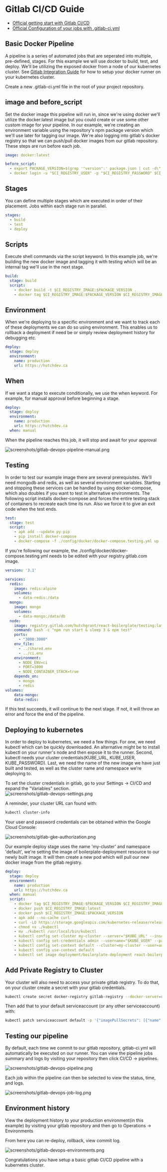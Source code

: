 # Gitlab CI/CD Guide

* [Official getting start with Gitlab CI/CD](https://docs.gitlab.com/ee/ci/quick_start/)
* [Official Configuration of your jobs with .gitlab-ci.yml](https://docs.gitlab.com/ee/ci/yaml/)

## Basic Docker Pipeline

A pipeline is a series of automated jobs that are seperated into multiple, pre-defined, stages. For this example we will use docker to build, test, and deploy. We'll be utilizing the exposed docker from a node of our kubernetes cluster. See [Gitlab Integration Guide](https://github.com/hutchgrant/react-boilerplate/blob/master/docs/k8s-gitlab-integration-guide.md) for how to setup your docker runner on your kubernetes cluster.

Create a new .gitlab-ci.yml file in the root of your project repository.

## image and before_script

Set the docker image this pipeline will run in, since we're using docker we'll utilize the docker:latest image but you could create or use some other custom image for your pipeline. In our example, we're creating an environment variable using the repository's npm package version which we'll use later for tagging our image. We're also logging into gitlab's docker registry so that we can push/pull docker images from our gitlab repository. These steps are run before each job.

```yml
image: docker:latest

before_script:
  - export PACKAGE_VERSION=$(grep '"version":' package.json | cut -d\" -f4)
  - docker login -u "$CI_REGISTRY_USER" -p "$CI_REGISTRY_PASSWORD" $CI_REGISTRY
```

## Stages

You can define multiple stages which are executed in order of their placement. Jobs within each stage run in parallel.

```yml
stages:
  - build
  - test
  - deploy
```

## Scripts

Execute shell commands via the script keyword. In this example job, we're building the new docker image and tagging it with testing which will be an internal tag we'll use in the next stage.

```yml
build:
  stage: build
  script:
    - docker build -t $CI_REGISTRY_IMAGE:$PACKAGE_VERSION .
    - docker tag $CI_REGISTRY_IMAGE:$PACKAGE_VERSION $CI_REGISTRY_IMAGE/testing:latest
```

## Environment

When we're deploying to a specific environment and we want to track each of these deployments we can do so using environment. This enables us to rollback a deployment if need be or simply review deployment history for debugging etc.

```yml
deploy:
  stage: deploy
  environment:
    name: production
    url: https://hutchdev.ca
```

## When

If we want a stage to execute conditionally, we use the when keyword. For example, for manual approval before beginning a stage.

```yml
deploy:
  stage: deploy
  environment:
    name: production
    url: https://hutchdev.ca
  when: manual
```

When the pipeline reaches this job, it will stop and await for your approval

![screenshots/gitlab-devops-pipeline-manual.png](screenshots/gitlab-devops-pipeline-manual.png)

## Testing

In order to test our example image there are several prerequisites. We'll need mongodb and redis, as well as several environment variables. Starting and stopping these services can be handled by using docker-compose, which also doubles if you want to test in alternative environments. The following script installs docker-compose and forces the entire testing stack of containers to recreate each time its run. Also we force it to give an exit code when the test ends.

```yml
test:
  stage: test
  script:
    - apk add --update py-pip
    - pip install docker-compose
    - docker-compose -f ./config/docker/docker-compose.testing.yml up --force-recreate --exit-code-from node
```

If you're following our example, the ./config/docker/docker-compose.testing.yml needs to be edited with your registry.gitlab.com image.

```yml
version: '3.1'

services:
  redis:
    image: redis:alpine
    volumes:
      - data-redis:/data
  mongo:
    image: mongo
    volumes:
      - data-mongo:/data/db
  node:
    image: registry.gitlab.com/hutchgrant/react-boilerplate/testing:latest
    command: bash -c "npm run start & sleep 3 & npm test"
    ports:
      - "3000:3000"
    env_file:
      - ../shared.env
      - ../ci.env
    environment:
      - NODE_ENV=ci
      - PORT=3000
      - NODE_CONTAINER_STACK=true
    depends_on:
      - mongo
      - redis
volumes:
    data-mongo:
    data-redis:
```

If this test succeeds, it will continue to the next stage. If not, it will throw an error and force the end of the pipeline.

## Deploying to kubernetes

In order to deploy to kubernetes, we need a few things. For one, we need kubectl which can be quickly downloaded. An alternative might be to install kubectl on your runner's node and then expose it to the runner. Second, kubectl needs your cluster credentials(KUBE_URL, KUBE_USER, KUBE_PASSWORD). Last, we need the name of the new image we have just built and tested, as well as the cluster name and namespace we're deploying to.

To set the cluster credentials in gitlab, go to your Settings -> CI/CD and expand the "Variables" section.  
![screenshots/gitlab-devops-settings.png](screenshots/gitlab-devops-settings.png)

A reminder, your cluster URL can found with:

```bash
kubectl cluster-info
```

Your user and password credentials can be obtained within the Google Cloud Console:

![screenshots/gitlab-gke-authorization.png](screenshots/gitlab-gke-authorization.png)

Our example deploy stage uses the name 'my-cluster' and namespace 'default', we're setting the image of boilerplate-deployment resource to our newly built image. It will then create a new pod which will pull our new docker image from the gitlab registry.

```yml
deploy:
  stage: deploy
  environment:
    name: production
    url: https://hutchdev.ca
  when: manual
  script:
    - docker tag $CI_REGISTRY_IMAGE:$PACKAGE_VERSION $CI_REGISTRY_IMAGE:latest
    - docker push $CI_REGISTRY_IMAGE:latest
    - docker push $CI_REGISTRY_IMAGE:$PACKAGE_VERSION
    - apk add --no-cache curl
    - curl -LO https://storage.googleapis.com/kubernetes-release/release/$(curl -s https://storage.googleapis.com/kubernetes-release/release/stable.txt)/bin/linux/amd64/kubectl
    - chmod +x ./kubectl
    - mv ./kubectl /usr/local/bin/kubectl
    - kubectl config set-cluster my-cluster --server="$KUBE_URL" --insecure-skip-tls-verify=true
    - kubectl config set-credentials admin --username="$KUBE_USER" --password="$KUBE_PASSWORD"
    - kubectl config set-context default --cluster=my-cluster --user=admin
    - kubectl config use-context default
    - kubectl set image deployment/boilerplate-deployment react-boilerplate=$CI_REGISTRY_IMAGE:$PACKAGE_VERSION -n default
```

## Add Private Registry to Cluster

Your cluster will also need to access your private gitlab registry. To do that, on your cluster create a secret with your gitlab credentials.

```bash
kubectl create secret docker-registry gitlab-registry --docker-server=registry.gitlab.com --docker-username=GITLAB_USER --docker-password=GITLAB_USER --docker-email=YOUR_EMAIL
```

Then add that to your default serviceaccount (or any other serviceaccount) with:

```bash
kubectl patch serviceaccount default -p '{"imagePullSecrets": [{"name": "gitlab-registry"}]}'
```

## Testing our pipeline

By default, each time we commit to our gitlab repository, gitlab-ci.yml will automatically be executed on our runner. You can view the pipeline jobs summary and logs by visiting your repository then click CI/CD -> pipelines.

![screenshots/gitlab-devops-pipeline.png](screenshots/gitlab-devops-pipeline.png)

Each job within the pipeline can then be selected to view the status, time, and logs.

![screenshots/gitlab-devops-job-log.png](screenshots/gitlab-devops-job-log.png)

## Environment history

View the deployment history to your production environment(in this example) by visiting your gitlab repository and then go to Operations -> Environments

From here you can re-deploy, rollback, view commit log.

![screenshots/gitlab-devops-environments.png](screenshots/gitlab-devops-environments.png)

Congratulations you have setup a basic gitlab CI/CD pipeline with a kubernetes cluster.
